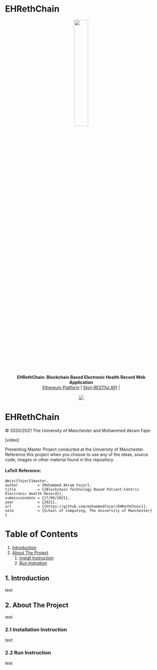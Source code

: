 # EHRethChain

<p align="center">
  <img src="https://github.com/mohammedfajer/EHRethChain/blob/main/ethereum.png" width="30%"/><br>
  <b>EHRethChain: Blockchain Based Electronic Health Record Web Application</b><br>
  <a href="https://ethereum.org/en/">Ethereum Platform</a> |
  <a href="https://github.com/mohammedfajer/Storj-REST-API">Storj RESTful API</a> |
  <br><br>
  <img src="https://github.com/mohammedfajer/EHRethChain/blob/main/EHRethChain.gif" />
</p>

# EHRethChain

© 2020/2021 The University of Manchester and Mohammed Akram Fajer

[video]

Presenting Master Project conducted at the University of Manchester. Reference this project when you choose to use any of the ideas, source code, images or other material found in this repository.

#### LaTeX Reference:

```
@misc{fajer21master,
author         = {Mohammed Akram Fajer},
title          = {{Blockchain Technology Based Patient-Centric Electronic Health Record}},
submissiondate = {17/09/2021},
year           = {2021},
url            = {{https://github.com/mohammedfajer/EHRethChain}},
note           = {School of Computing, The University of Manchester}
}
```

# Table of Contents

1. [Introduction](#introduction)
2. [About The Project](#paragraph1)
   1. [Install Instruction](#subparagraph1)
   2. [Run Instration](#subparagraph2)

## 1. Introduction <a name="introduction"></a>

text

## 2. About The Project <a name="paragraph1"></a>

text

### 2.1 Installation Instruction <a name="subparagraph1"></a>

text

### 2.2 Run Instruction <a name="subparagraph2"></a>

text
